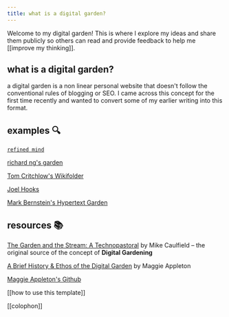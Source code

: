 ```yaml
---
title: what is a digital garden?
---
```


Welcome to my digital garden! This is where I explore my ideas and share them publicly so others can read and provide feedback to help me [[improve my thinking]].

## what is a digital garden?

a digital garden is a non linear personal website that doesn't follow the conventional rules of blogging or SEO. I came across this concept for the first time recently and wanted to convert some of my earlier writing into this format. 


## examples 🔍

[`refined mind`](https://refinedmind.co/)

[richard ng's garden](https://richard.ng/garden)

[Tom Critchlow's Wikifolder](https://tomcritchlow.com/wiki/)

[Joel Hooks](https://joelhooks.com/digital-garden)

[Mark Bernstein's Hypertext Garden](http://www.eastgate.com/garden/Enter.html)


## resources 📚

[The Garden and the Stream: A Technopastoral](https://hapgood.us/2015/10/17/the-garden-and-the-stream-a-technopastoral/) by Mike Caulfield – the original source of the concept of **Digital Gardening**

[A Brief History & Ethos of the Digital Garden](https://maggieappleton.com/garden-history) by Maggie Appleton

[Maggie Appleton's Github](https://github.com/MaggieAppleton/digital-gardeners)

[[how to use this template]]

[[colophon]]


